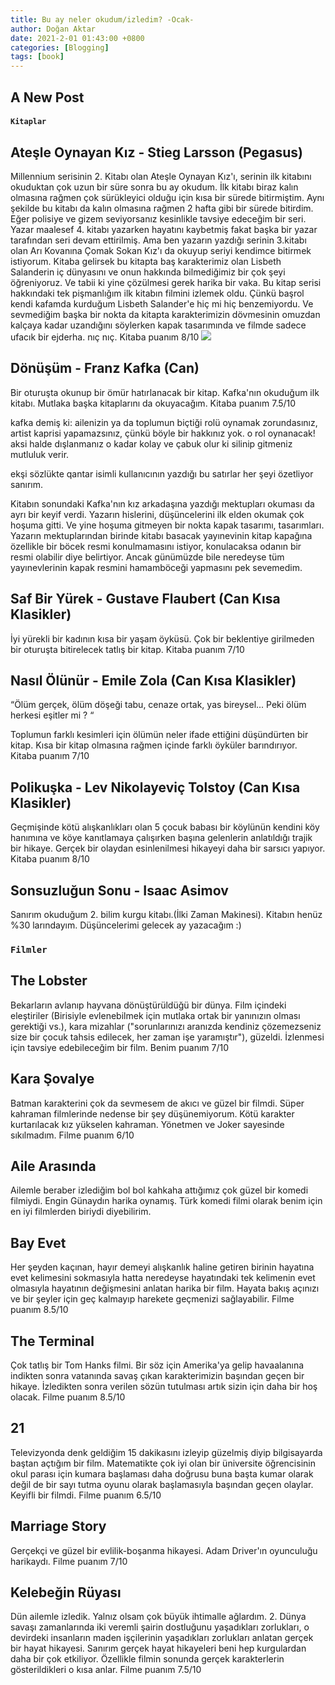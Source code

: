 ```yaml
---
title: Bu ay neler okudum/izledim? -Ocak-
author: Doğan Aktar
date: 2021-2-01 01:43:00 +0800
categories: [Blogging]
tags: [book]
---
```

## A New Post

#### `Kitaplar`

## Ateşle Oynayan Kız - Stieg Larsson (Pegasus)
Millennium serisinin 2. Kitabı olan Ateşle Oynayan Kız'ı, serinin ilk kitabını okuduktan çok uzun bir süre sonra bu ay okudum. İlk kitabı biraz kalın olmasına rağmen çok sürükleyici olduğu için kısa bir sürede bitirmiştim. Aynı şekilde bu kitabı da kalın olmasına rağmen 2 hafta gibi bir sürede bitirdim. Eğer polisiye ve gizem seviyorsanız kesinlikle tavsiye edeceğim bir seri. Yazar maalesef 4. kitabı yazarken hayatını kaybetmiş fakat başka bir yazar tarafından seri devam ettirilmiş. Ama ben yazarın yazdığı serinin 3.kitabı olan Arı Kovanına Çomak Sokan Kız'ı da okuyup seriyi kendimce bitirmek istiyorum. Kitaba gelirsek bu kitapta baş karakterimiz olan Lisbeth Salanderin iç dünyasını ve onun hakkında bilmediğimiz bir çok şeyi öğreniyoruz. Ve tabii ki yine çözülmesi gerek harika bir vaka. Bu kitap serisi hakkındaki tek pişmanlığım ilk kitabın filmini izlemek oldu. Çünkü başrol kendi kafamda kurduğum Lisbeth Salander'e hiç mi hiç benzemiyordu. Ve sevmediğim başka bir nokta da kitapta karakterimizin dövmesinin omuzdan kalçaya kadar uzandığını söylerken kapak tasarımında ve filmde sadece ufacık bir ejderha. nıç nıç. Kitaba puanım 8/10
![]({{site.baseurl}}/https://encrypted-tbn0.gstatic.com/images?q=tbn:ANd9GcTdOl0PjP9GQSdvUtSBdTRsVEdtJXG3LlESuiSTuGQyF3y1PWFX)
## Dönüşüm - Franz Kafka (Can)
Bir oturuşta okunup bir ömür hatırlanacak bir kitap. Kafka'nın okuduğum ilk kitabı. Mutlaka başka kitaplarını da okuyacağım. Kitaba puanım 7.5/10

kafka demiş ki: ailenizin ya da toplumun biçtiği rolü oynamak zorundasınız, artist kaprisi yapamazsınız, çünkü böyle bir hakkınız yok. o rol oynanacak! aksi halde dışlanmanız o kadar kolay ve çabuk olur ki silinip gitmeniz mutluluk verir.

ekşi sözlükte qantar isimli kullanıcının yazdığı bu satırlar her şeyi özetliyor sanırım.

Kitabın sonundaki Kafka'nın kız arkadaşına yazdığı mektupları okuması da ayrı bir keyif verdi. Yazarın hislerini, düşüncelerini ilk elden okumak çok hoşuma gitti. Ve yine hoşuma gitmeyen bir nokta kapak tasarımı, tasarımları. Yazarın mektuplarından birinde kitabı basacak yayınevinin kitap kapağına özellikle bir böcek resmi konulmamasını istiyor, konulacaksa odanın bir resmi olabilir diye belirtiyor. Ancak günümüzde bile neredeyse tüm yayınevlerinin kapak resmini hamamböceği yapmasını pek sevemedim.

## Saf Bir Yürek - Gustave Flaubert (Can Kısa Klasikler)
İyi yürekli bir kadının kısa bir yaşam öyküsü. Çok bir beklentiye girilmeden bir oturuşta bitirelecek tatlış bir kitap. Kitaba puanım 7/10

## Nasıl Ölünür - Emile Zola (Can Kısa Klasikler)
“Ölüm gerçek, ölüm döşeği tabu, cenaze ortak, yas bireysel... Peki ölüm herkesi eşitler mi ? “

Toplumun farklı kesimleri için ölümün neler ifade ettiğini düşündürten bir kitap. Kısa bir kitap olmasına rağmen içinde farklı öyküler barındırıyor. Kitaba puanım 7/10

## Polikuşka - Lev Nikolayeviç Tolstoy (Can Kısa Klasikler)
Geçmişinde kötü alışkanlıkları olan 5 çocuk babası bir köylünün kendini köy hanımına ve köye kanıtlamaya çalışırken başına gelenlerin anlatıldığı trajik bir hikaye. Gerçek bir olaydan esinlenilmesi hikayeyi daha bir sarsıcı yapıyor. Kitaba puanım 8/10

## Sonsuzluğun Sonu - Isaac Asimov
Sanırım okuduğum 2. bilim kurgu kitabı.(İlki Zaman Makinesi). Kitabın henüz %30 larındayım. Düşüncelerimi gelecek ay yazacağım :) 

### `Filmler`

## The Lobster
Bekarların avlanıp hayvana dönüştürüldüğü bir dünya. Film içindeki eleştiriler (Birisiyle evlenebilmek için mutlaka ortak bir yanınızın olması gerektiği vs.), kara mizahlar ("sorunlarınızı aranızda kendiniz çözemezseniz size bir çocuk tahsis edilecek, her zaman işe yaramıştır"), güzeldi. İzlenmesi için tavsiye edebileceğim bir film. Benim puanım 7/10

## Kara Şovalye
Batman karakterini çok da sevmesem de akıcı ve güzel bir filmdi. Süper kahraman filmlerinde nedense bir şey düşünemiyorum. Kötü karakter kurtarılacak kız yükselen kahraman. Yönetmen ve Joker sayesinde sıkılmadım. Filme puanım 6/10

## Aile Arasında
Ailemle beraber izlediğim bol bol kahkaha attığımız çok güzel bir komedi filmiydi. Engin Günaydın harika oynamış. Türk komedi filmi olarak benim için en iyi filmlerden biriydi diyebilirim.

## Bay Evet
Her şeyden kaçınan, hayır demeyi alışkanlık haline getiren birinin hayatına evet kelimesini sokmasıyla hatta neredeyse hayatındaki tek kelimenin evet olmasıyla hayatının değişmesini anlatan harika bir film. Hayata bakış açınızı ve bir şeyler için geç kalmayıp harekete geçmenizi sağlayabilir. Filme puanım 8.5/10

## The Terminal
Çok tatlış bir Tom Hanks filmi. Bir söz için Amerika'ya gelip havaalanına indikten sonra vatanında savaş çıkan karakterimizin başından geçen bir hikaye. İzledikten sonra verilen sözün tutulması artık sizin için daha bir hoş olacak. 
Filme puanım 8.5/10

## 21
Televizyonda denk geldiğim 15 dakikasını izleyip güzelmiş diyip bilgisayarda baştan açtığım bir film. Matematikte çok iyi olan bir üniversite öğrencisinin okul parası için kumara başlaması daha doğrusu buna başta kumar olarak değil de bir sayı tutma oyunu olarak başlamasıyla başından geçen olaylar. Keyifli bir filmdi. Filme puanım 6.5/10

## Marriage Story
Gerçekçi ve güzel bir evlilik-boşanma hikayesi. Adam Driver'ın oyunculuğu harikaydı. Filme puanım 7/10

## Kelebeğin Rüyası
Dün ailemle izledik. Yalnız olsam çok büyük ihtimalle ağlardım. 2. Dünya savaşı zamanlarında iki veremli şairin dostluğunu yaşadıkları zorlukları, o devirdeki insanların maden işçilerinin yaşadıkları zorlukları anlatan gerçek bir hayat hikayesi. Sanırım gerçek hayat hikayeleri beni hep kurgulardan daha bir çok etkiliyor. Özellikle filmin sonunda gerçek karakterlerin gösterildikleri o kısa anlar. Filme puanım 7.5/10

